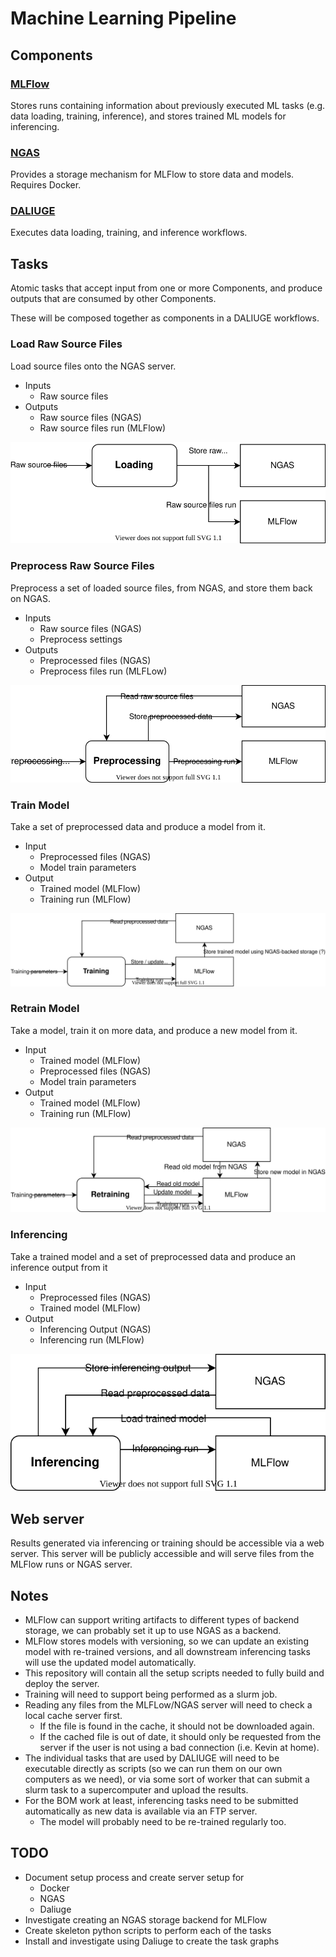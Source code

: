# Machine Learning Pipeline

## Components
### [MLFlow](https://www.mlflow.org/docs/latest/index.html)
Stores runs containing information about previously executed ML tasks (e.g. data loading, training, inference),
and stores trained ML models for inferencing.

### [NGAS](https://github.com/ICRAR/ngas)
Provides a storage mechanism for MLFlow to store data and models. Requires Docker.

### [DALIUGE](https://github.com/ICRAR/daliuge)
Executes data loading, training, and inference workflows.

## Tasks
Atomic tasks that accept input from one or more Components, and produce outputs
that are consumed by other Components.

These will be composed together as components in a DALIUGE workflows.
### Load Raw Source Files
Load source files onto the NGAS server.
- Inputs
  - Raw source files
- Outputs
  - Raw source files (NGAS)
  - Raw source files run (MLFlow)

![Load raw source files image](./pipeline_images/load_raw_source_files.drawio.svg)

### Preprocess Raw Source Files
Preprocess a set of loaded source files, from NGAS, and store them back on NGAS.
- Inputs
  - Raw source files (NGAS)
  - Preprocess settings
- Outputs
  - Preprocessed files (NGAS)
  - Preprocess files run (MLFLow)

![Preprocess raw source files image](./pipeline_images/preprocess_raw_source_files.drawio.svg)

### Train Model
Take a set of preprocessed data and produce a model from it.
- Input
  - Preprocessed files (NGAS)
  - Model train parameters
- Output
  - Trained model (MLFlow)
  - Training run (MLFlow)

![Train model image](./pipeline_images/train_model.drawio.svg)

### Retrain Model
Take a model, train it on more data, and produce a new model from it.
- Input
  - Trained model (MLFlow)
  - Preprocessed files (NGAS)
  - Model train parameters
- Output
  - Trained model (MLFlow)
  - Training run (MLFlow)

![Retrain model image](./pipeline_images/retrain_model.drawio.svg)

### Inferencing
Take a trained model and a set of preprocessed data and produce an inference output from it
- Input
  - Preprocessed files (NGAS)
  - Trained model (MLFlow)
- Output
  - Inferencing Output (NGAS)
  - Inferencing run (MLFlow)

![Inferencing image](./pipeline_images/inferencing.drawio.svg)

## Web server
Results generated via inferencing or training should be accessible via a web server.
This server will be publicly accessible and will serve files from the MLFlow runs or NGAS server.

## Notes
- MLFlow can support writing artifacts to different types of backend storage, we can probably set it up to use NGAS as a backend.
- MLFlow stores models with versioning, so we can update an existing model with re-trained versions, and all downstream inferencing tasks will use the updated model automatically.
- This repository will contain all the setup scripts needed to fully build and deploy the server.
- Training will need to support being performed as a slurm job.
- Reading any files from the MLFLow/NGAS server will need to check a local cache server first. 
  - If the file is found in the cache, it should not be downloaded again.
  - If the cached file is out of date, it should only be requested from the server if the user is not using a bad connection (i.e. Kevin at home).
- The individual tasks that are used by DALIUGE will need to be executable directly as scripts (so we can run them on our own computers as we need), or via some sort of worker that can submit a slurm task to a supercomputer and upload the results.
- For the BOM work at least, inferencing tasks need to be submitted automatically as new data is available via an FTP server.
  - The model will probably need to be re-trained regularly too.

## TODO
- Document setup process and create server setup for
  - Docker
  - NGAS
  - Daliuge
- Investigate creating an NGAS storage backend for MLFlow
- Create skeleton python scripts to perform each of the tasks
- Install and investigate using Daliuge to create the task graphs
